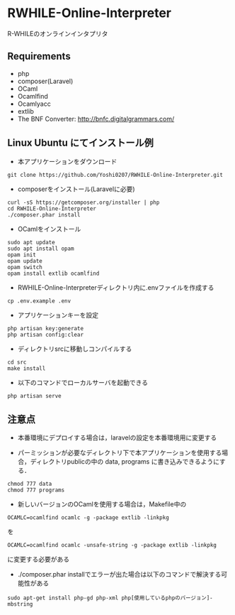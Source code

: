 # RWHILE-Online-Interpreter
R-WHILEのオンラインインタプリタ  

## Requirements
+ php
+ composer(Laravel)
+ OCaml
+ Ocamlfind
+ Ocamlyacc
+ extlib
+ The BNF Converter: http://bnfc.digitalgrammars.com/

## Linux Ubuntu にてインストール例
+ 本アプリケーションをダウンロード
```
git clone https://github.com/Yoshi0207/RWHILE-Online-Interpreter.git
```

+ composerをインストール(Laravelに必要)
```
curl -sS https://getcomposer.org/installer | php
cd RWHILE-Online-Interpreter
./composer.phar install
```

+ OCamlをインストール
```
sudo apt update
sudo apt install opam
opam init
opam update
opam switch
opam install extlib ocamlfind
```

+ RWHILE-Online-Interpreterディレクトリ内に.envファイルを作成する
```
cp .env.example .env
```
<!--
+ .envファイルを各環境のデータベースの設定に合わせて書き換える
```
DB_CONNECTION=mysql
DB_HOST=127.0.0.1
DB_PORT=3306
DB_DATABASE=homestead
DB_USERNAME=homestead
DB_PASSWORD=secret
```

（例）sqlite3の場合  
```
DB_CONNECTION=sqlite
```
に変更し上記以外の項目は削除する

```
touch database/database.sqlite
php artisan migrate
```
-->
+ アプリケーションキーを設定
```
php artisan key:generate
php artisan config:clear
```

+ ディレクトリsrcに移動しコンパイルする
```
cd src
make install
```

+ 以下のコマンドでローカルサーバを起動できる
```
php artisan serve
```

## 注意点
+ 本番環境にデプロイする場合は，laravelの設定を本番環境用に変更する

+ パーミッションが必要なディレクトリ下で本アプリケーションを使用する場合，ディレクトリpublicの中の data, programs に書き込みできるようにする．
```
chmod 777 data
chmod 777 programs
```

+ 新しいバージョンのOCamlを使用する場合は，Makefile中の
```
OCAMLC=ocamlfind ocamlc -g -package extlib -linkpkg
```
を
```
OCAMLC=ocamlfind ocamlc -unsafe-string -g -package extlib -linkpkg
```
に変更する必要がある

+ ./composer.phar installでエラーが出た場合は以下のコマンドで解決する可能性がある  
```
sudo apt-get install php-gd php-xml php[使用しているphpのバージョン]-mbstring
```
